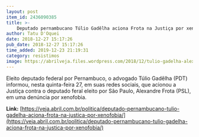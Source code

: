 ```yaml
---
layout: post
item_id: 2436090385
title: >-
    Deputado pernambucano Túlio Gadêlha aciona Frota na Justiça por xenofobia
author: Tatu D'Oquei
date: 2018-12-27 15:17:26
pub_date: 2018-12-27 15:17:26
time_added: 2019-12-23 21:19:31
category: resistimos
image: https://abrilveja.files.wordpress.com/2018/12/tulio-gadelha-alexandre-frota.jpg?quality=70&strip=info&w=680&h=453&crop=1
---
```


Eleito deputado federal por Pernambuco, o advogado Túlio Gadêlha (PDT) informou, nesta quinta-feira 27, em suas redes sociais, que acionou a Justiça contra o deputado feral eleito por São Paulo, Alexandre Frota (PSL), em uma denúncia por xenofobia.

**Link:** [https://veja.abril.com.br/politica/deputado-pernambucano-tulio-gadelha-aciona-frota-na-justica-por-xenofobia/](https://veja.abril.com.br/politica/deputado-pernambucano-tulio-gadelha-aciona-frota-na-justica-por-xenofobia/)

